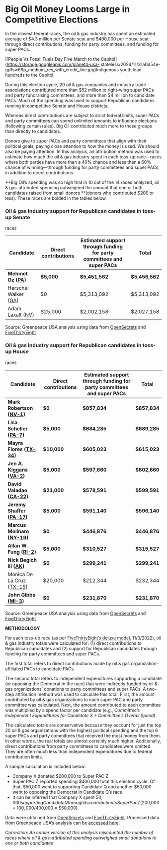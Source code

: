 # Big Oil Money Looms Large in Competitive Elections

In the closest federal races, the oil & gas industry has spent an estimated
average of $4.3 million per Senate seat and $490,000 per House seat through
direct contributions, funding for party committees, and funding for super
PACs.

![People Vs Fossil Fuels Day Five March to the
Capitol](https://storage.googleapis.com/planet4-usa-
stateless/2024/11/31a0d54e-gp1sw69p_medium_res_with_credit_line.jpg)Indigenous
youth lead hundreds to the Capitol.

During this election cycle, 20 oil & gas companies and industry trade
associations contributed more than $52 million to right-wing super PACs and
party fundraising committees, and more than $4 million to candidate PACs. Much
of the spending was used to support Republican candidates running in
competitive Senate and House districts.

Whereas direct contributions are subject to strict federal limits, super PACs
and party committees can spend unlimited amounts to influence elections
(following certain rules). Big Oil contributed much more to these groups than
directly to candidates.

Donors give to super PACs and party committees that align with their political
goals, paying close attention to how the money is used. We should also be
paying attention. In this analysis, an attribution method was used to estimate
how much the oil & gas industry spent in each toss-up race—races where both
parties have more than a 40% chance and less than a 60% chance of
winning—through funding for party committees and super PACs, in addition to
direct contributions.

**Big Oil’s spending was so high that in 10 out of the 14 races analyzed, oil
& gas-attributed spending outweighed the amount that one or both candidates
raised from small donors **(donors who contributed $200 or less). These races
are bolded in the tables below.

### Oil & gas industry support for Republican candidates in toss-up Senate
races

Candidate | Direct contributions | Estimated support through funding for party committees and super PACs | Total
---|---|---|---
**Mehmet Oz (**[**PA**](https://projects.fivethirtyeight.com/2022-election-forecast/senate/pennsylvania/)**)** | **$5,000** | **$5,451,562** | **$5,456,562**
Herschel Walker ([GA](https://projects.fivethirtyeight.com/2022-election-forecast/senate/georgia/)) | $0 | $5,313,092 | $5,313,092
Adam Laxalt ([NV](https://projects.fivethirtyeight.com/2022-election-forecast/senate/nevada/)) | $25,000 | $2,002,158 | $2,027,158

Source: Greenpeace USA analysis using data from
[OpenSecrets](https://www.opensecrets.org/) and
[FiveThirtyEight](https://fivethirtyeight.com/)

### Oil & gas industry support for Republican candidates in toss-up House
races

Candidate | Direct contributions | Estimated support through funding for party committees and super PACs | Total
---|---|---|---
**Mark Robertson (**[**NV-1**](https://projects.fivethirtyeight.com/2022-election-forecast/house/nevada/1/)**)** | **$0** | **$857,834** | **$857,834**
**Lisa Scheller (**[**PA-7**](https://projects.fivethirtyeight.com/2022-election-forecast/house/pennsylvania/7/)**)** | **$5,000** | **$684,285** | **$689,285**
**Mayra Flores (**[**TX-34**](https://projects.fivethirtyeight.com/2022-election-forecast/house/texas/34/)**)** | **$10,000** | **$605,023** | **$615,023**
**Jen A. Kiggans (**[**VA-2**](https://projects.fivethirtyeight.com/2022-election-forecast/house/virginia/2/)**)** | **$5,000** | **$597,660** | **$602,660**
**David Valadao (**[**CA-22**](https://projects.fivethirtyeight.com/2022-election-forecast/house/california/22/)**)** | **$21,000** | **$578,591** | **$599,591**
**Jeremy Shaffer (**[**PA-17**](https://projects.fivethirtyeight.com/2022-election-forecast/house/pennsylvania/17/)**)** | **$5,000** | **$591,140** | **$596,140**
**Marcus Molinaro (**[**NY-19**](https://projects.fivethirtyeight.com/2022-election-forecast/house/new-york/19/)**)** | **$0** | **$446,876** | **$446,876**
**Allan W. Fung (**[**RI-2**](https://projects.fivethirtyeight.com/2022-election-forecast/house/rhode-island/2/)**)** | **$5,000** | **$310,527** | **$315,527**
**Nick Begich III (**[**AK**](https://projects.fivethirtyeight.com/2022-election-forecast/house/alaska/1/)**)** | **$0** | **$299,241** | **$299,241**
Monica De La Cruz ([TX-15](https://projects.fivethirtyeight.com/2022-election-forecast/house/texas/15/)) | $20,000 | $212,344 | $232,344
**John Gibbs (**[**MI-3**](https://projects.fivethirtyeight.com/2022-election-forecast/house/michigan/3/)**)** | **$0** | **$231,870** | **$231,870**

Source: Greenpeace USA analysis using data from
[OpenSecrets](https://www.opensecrets.org/) and
[FiveThirtyEight](https://fivethirtyeight.com/)

**METHODOLOGY**

For each toss-up race (as per [FiveThirtyEight’s deluxe
model](https://projects.fivethirtyeight.com/2022-election-forecast/),
11/3/2022), oil & gas industry totals were calculated for: (1) direct
contributions to Republican candidates and (2) support for Republican
candidates through funding for party committees and super PACs.

The first total refers to direct contributions made by oil & gas organization-
affiliated PACs to candidate PACs.

The second total refers to independent expenditures supporting a candidate (or
opposing the Democrat in the race) that were indirectly funded by oil & gas
organizations’ donations to party committees and super PACs. A two-step
attribution method was used to calculate this total. First, the amount
contributed by oil & gas organizations to each super PAC and party committee
was calculated. Next, the amount contributed to each committee was multiplied
by a spend factor per candidate (e.g., _Committee’s Independent Expenditures
for Candidate X ÷ Committee’s Overall Spend_).

The calculated totals are conservative because they account for just the top
20 oil & gas organizations with the highest political spending and the top 6
super PACs and party committees that received the most money from them. In
other words, the real totals are almost certainly much higher. Additionally,
direct contributions from party committees to candidates were omitted. They
are often much less than independent expenditures due to federal contribution
limits.

A sample calculation is included below:

  * Company X donated $200,000 to Super PAC Z
  * Super PAC Z reported spending $400,000 total this election cycle. Of that, $50,000 went to supporting Candidate Q and another $50,000 went to opposing the Democrat in Candidate Q’s race
  * It can be inferred that Company X spent $50,000 supporting Candidate Q through its contribution to Super Pac Z ($200,000 × $100,000/$400,000 = $50,000)

Data were obtained from [OpenSecrets](https://www.opensecrets.org/) and
[FiveThirtyEight](https://fivethirtyeight.com/). Processed data from
Greenpeace USA’s analysis can be [accessed
here](https://docs.google.com/spreadsheets/d/1h96ksuzDD96H1ODMmc2qw64HU6lPsT3J/edit#gid=39117950).

_Correction: An earlier version of this analysis miscounted the number of
races where oil & gas-attributed spending outweighed small donations to one or
both candidates_

